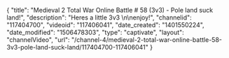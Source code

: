 {
    "title": "Medieval 2 Total War Online Battle # 58 (3v3) - Pole land suck land!",
    "description": "Heres a little 3v3 \n\nenjoy!",
    "channelid": "117404700",
    "videoid": "117406041",
    "date_created": "1401550224",
    "date_modified": "1506478303",
    "type": "captivate",
    "layout": "channelVideo",
    "url": "\/channel-4\/medieval-2-total-war-online-battle-58-3v3-pole-land-suck-land\/117404700-117406041"
}